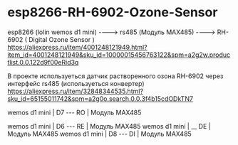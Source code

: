 # esp8266-RH-6902-Ozone-Sensor

esp8266 (lolin wemos d1 mini) ----> rs485 (Модуль MAX485) ----> RH-6902 ( Digital Ozone Sensor ) https://aliexpress.ru/item/4001248121949.html?item_id=4001248121949&sku_id=10000015456763122&spm=a2g2w.productlist.0.0.122d9f00eRid3q

В проекте используеться датчик растворенного озона RH-6902
через интерфейс rs485 (используеться конвертер) https://aliexpress.ru/item/32848344535.html?sku_id=65155011742&spm=a2g0o.search.0.0.3f4b15cdODkTN7

wemos d1 mini |  D7 --- RO | Модуль MAX485 

wemos d1 mini |  D6 --- RE | Модуль MAX485
wemos d1 mini |     \__ DE | Модуль MAX485
wemos d1 mini |  D8 --- DI | Модуль MAX485
